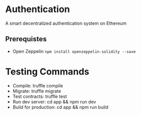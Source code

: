 # Authentication
A smart decentralized authentication system on Ethereum 

## Prerequistes
- Open Zeppelin `npm install openzeppelin-solidity --save`

# Testing Commands 
- Compile:              truffle compile
- Migrate:              truffle migrate
- Test contracts:       truffle test
- Run dev server:       cd app && npm run dev
- Build for production: cd app && npm run build
